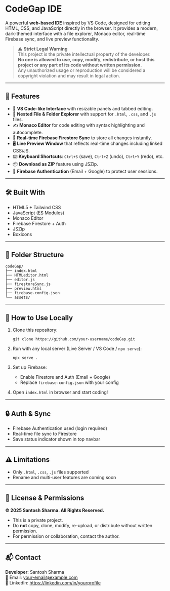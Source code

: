 # CodeGap IDE

A powerful **web-based IDE** inspired by VS Code, designed for editing HTML, CSS, and JavaScript directly in the browser. It provides a modern, dark-themed interface with a file explorer, Monaco editor, real-time Firebase sync, and live preview functionality.

> ⚠️ **Strict Legal Warning**  
> This project is the private intellectual property of the developer.  
> **No one is allowed to use, copy, modify, redistribute, or host this project or any part of its code without written permission.**  
> Any unauthorized usage or reproduction will be considered a copyright violation and may result in legal action.

---

## 🚀 Features

- 🧠 **VS Code-like Interface** with resizable panels and tabbed editing.
- 📁 **Nested File & Folder Explorer** with support for `.html`, `.css`, and `.js` files.
- ✍️ **Monaco Editor** for code editing with syntax highlighting and autocomplete.
- 🔄 **Real-time Firebase Firestore Sync** to store all changes instantly.
- 🖥️ **Live Preview Window** that reflects real-time changes including linked CSS/JS.
- ⌨️ **Keyboard Shortcuts**: `Ctrl+S` (save), `Ctrl+Z` (undo), `Ctrl+Y` (redo), etc.
- 📦 **Download as ZIP** feature using JSZip.
- 🔐 **Firebase Authentication** (Email + Google) to protect user sessions.

---

## 🛠️ Built With

- HTML5 + Tailwind CSS  
- JavaScript (ES Modules)  
- Monaco Editor  
- Firebase Firestore + Auth  
- JSZip  
- Boxicons

---

## 📂 Folder Structure

```
codeGap/
├── index.html
├── HTMLeditor.html
├── editor.js
├── firestoreSync.js
├── preview.html
├── firebase-config.json
└── assets/
```

---

## 🔧 How to Use Locally

1. Clone this repository:
   ```
   git clone https://github.com/your-username/codeGap.git
   ```

2. Run with any local server (Live Server / VS Code / `npx serve`):
   ```
   npx serve .
   ```

3. Set up Firebase:
   - Enable Firestore and Auth (Email + Google)
   - Replace `firebase-config.json` with your config

4. Open `index.html` in browser and start coding!

---

## 🔒 Auth & Sync

- Firebase Authentication used (login required)
- Real-time file sync to Firestore
- Save status indicator shown in top navbar

---

## ⚠️ Limitations

- Only `.html`, `.css`, `.js` files supported  
- Rename and multi-user features are coming soon

---

## 🛑 License & Permissions

**© 2025 Santosh Sharma. All Rights Reserved.**

- This is a private project.  
- Do **not** copy, clone, modify, re-upload, or distribute without written permission.  
- For permission or collaboration, contact the author.

---

## 📬 Contact

**Developer**: Santosh Sharma  
📧 Email: your-email@example.com  
🔗 LinkedIn: https://linkedin.com/in/yourprofile
